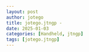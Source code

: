 ```yaml
---
layout: post
author: jotego
title: jotego.jtngp - 
date: 2025-01-03
categories: [Handheld, jtngp]
tags: [jotego.jtngp]
---
```


